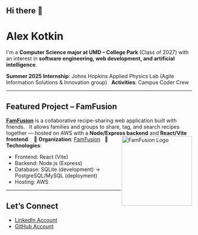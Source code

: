 ## Hi there 👋
# Alex Kotkin

I'm a **Computer Science major at UMD – College Park** (Class of 2027) with an interest in **software engineering, web development, and artificial intelligence**.  

**Summer 2025 Internship**: Johns Hopkins Applied Physics Lab (Agile Information Solutions & Innovation group)  
**Activities**: Campus Coder Crew

---

## Featured Project – FamFusion

[**FamFusion**](https://github.com/FamFusion) is a collaborative recipe-sharing web application built with friends.  
It allows families and groups to share, tag, and search recipes together — hosted on AWS with a **Node/Express backend** and **React/Vite frontend**.  
<img align="right" src="https://avatars.githubusercontent.com/u/233475703?s=400&u=85bffb3441278738dec83a6cb18286927e9229e1&v=4" width="190" alt="FamFusion Logo"/>
🔹 **Organization**: [FamFusion](https://github.com/FamFusion)  
🔹 **Technologies**: 
- Frontend: React (Vite)  
- Backend: Node.js (Express)  
- Database: SQLite (development) → PostgreSQL/MySQL (deployment)  
- Hosting: AWS  

---





## Let’s Connect
- [LinkedIn Account](https://www.linkedin.com/in/alex-kotkin-394713239/)  
- [GitHub Account](https://github.com/AlexKotkin)
